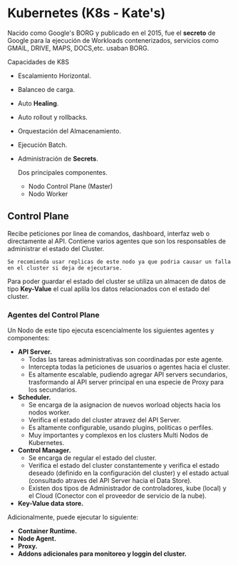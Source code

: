# Kubernetes (K8s - Kate's)


Nacido como Google's BORG y publicado en el 2015, fue el **secreto** de Google para la ejecución de Workloads contenerizados, servicios como GMAIL, DRIVE, MAPS, DOCS,etc. usaban BORG.

Capacidades de K8S

- Escalamiento Horizontal.
- Balanceo de carga.
- Auto **Healing**.
- Auto rollout y rollbacks.
- Orquestación del Almacenamiento.
- Ejecución Batch.
- Administración de **Secrets**. 

	Dos principales componentes.

	- Nodo Control Plane (Master) 
	- Nodo Worker

## Control Plane

Recibe peticiones por linea de comandos, dashboard, interfaz web o directamente al API. Contiene varios agentes que son los responsables de administrar el estado del Cluster.   

	Se recomienda usar replicas de este nodo ya que podria causar un falla en el cluster si deja de ejecutarse.

Para poder guardar el estado del cluster se utiliza un almacen de datos de tipo **Key-Value** el cual aplila los datos relacionados con el estado del cluster.

### Agentes del Control Plane

Un Nodo de este tipo ejecuta escencialmente los siguientes agentes y componentes:

- **API Server.** 
	- Todas las tareas administrativas son coordinadas por este agente.
	- Intercepta todas la peticiones de usuarios o agentes hacia el cluster.
	- Es altamente escalable, pudiendo agregar API servers secundarios, trasformando al API server principal en una especie de Proxy para los secundarios.
- **Scheduler.**
	- Se encarga de la asignacion de nuevos worload objects hacia los nodos worker.
	- Verifica el estado del cluster atravez del API Server.
	- Es altamente configurable, usando plugins, politicas o perfiles.
	- Muy importantes y complexos en los clusters Multi Nodos de Kubernetes.
- **Control Manager.**
	- Se encarga de regular el estado del cluster.
	- Verifica el estado del cluster constantemente y verifica el estado deseado (definido en la configuración del cluster) y el estado actual (consultado atraves del API Server hacia el Data Store).
	- Existen dos tipos de Administrador de controladores, kube (local) y el Cloud (Conector con el proveedor de servicio de la nube).
- **Key-Value data store.**


Adicionalmente, puede ejecutar lo siguiente:

- **Container Runtime.**
- **Node Agent.**
- **Proxy.**
- **Addons adicionales para monitoreo y loggin del cluster.**

